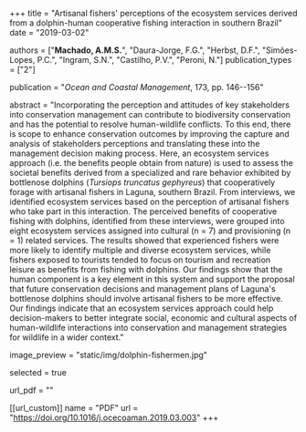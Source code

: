 +++
title = "Artisanal fishers' perceptions of the ecosystem services derived from a dolphin-human cooperative fishing interaction in southern Brazil"
date = "2019-03-02"

authors = ["**Machado, A.M.S.**", "Daura-Jorge, F.G.", "Herbst, D.F.", "Simões-Lopes, P.C.", "Ingram, S.N.", "Castilho, P.V.", "Peroni, N."]
publication_types = ["2"]

publication = "*Ocean and Coastal Management*, 173, pp. 146--156"

abstract = "Incorporating the perception and attitudes of key stakeholders into conservation management can contribute to biodiversity conservation and has the potential to resolve human-wildlife conflicts. To this end, there is scope to enhance conservation outcomes by improving the capture and analysis of stakeholders perceptions and translating these into the management decision making process. Here, an ecosystem services approach (i.e. the benefits people obtain from nature) is used to assess the societal benefits derived from a specialized and rare behavior exhibited by bottlenose dolphins (*Tursiops truncatus gephyreus*) that cooperatively forage with artisanal fishers in Laguna, southern Brazil. From interviews, we identified ecosystem services based on the perception of artisanal fishers who take part in this interaction. The perceived benefits of cooperative fishing with dolphins, identified from these interviews, were grouped into eight ecosystem services assigned into cultural (n = 7) and provisioning (n = 1) related services. The results showed that experienced fishers were more likely to identify multiple and diverse ecosystem services, while fishers exposed to tourists tended to focus on tourism and recreation leisure as benefits from fishing with dolphins. Our findings show that the human component is a key element in this system and support the proposal that future conservation decisions and management plans of Laguna's bottlenose dolphins should involve artisanal fishers to be more effective. Our findings indicate that  an ecosystem services approach could help decision-makers to better integrate social, economic and cultural aspects of human-wildlife interactions into conservation and management strategies for wildlife in a wider context." 

image_preview = "static/img/dolphin-fishermen.jpg"

selected = true

url_pdf = ""

[[url_custom]]
    name = "PDF"
    url = "https://doi.org/10.1016/j.ocecoaman.2019.03.003"
+++
